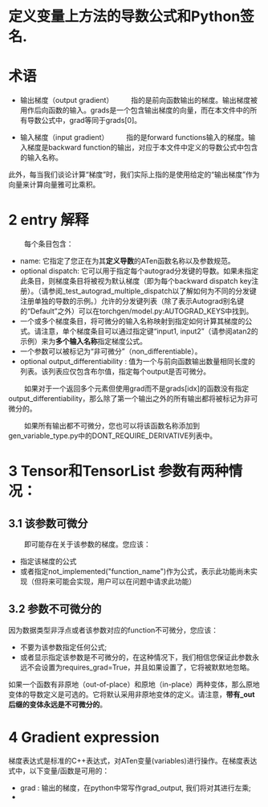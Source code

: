 # 定义变量上方法的导数公式和Python签名.

# 术语
- 输出梯度（output gradient）
&nbsp;&nbsp;&nbsp;&nbsp;&nbsp;&nbsp;&nbsp;&nbsp;指的是前向函数输出的梯度。输出梯度被用作后向函数的输入。grads是一个包含输出梯度的向量，而在本文件中的所有导数公式中，grad等同于grads[0]。<br>

- 输入梯度（input gradient）
&nbsp;&nbsp;&nbsp;&nbsp;&nbsp;&nbsp;&nbsp;&nbsp;指的是forward functions输入的梯度。输入梯度是backward function的输出，对应于本文件中定义的导数公式中包含的输入名称。<br>

此外，每当我们谈论计算“梯度”时，我们实际上指的是使用给定的“输出梯度”作为向量来计算向量雅可比乘积。<br>

# 2 entry 解释
&nbsp;&nbsp;&nbsp;&nbsp;&nbsp;&nbsp;&nbsp;&nbsp;每个条目包含：<br>
- name: 它指定了您正在为其**定义导数**的ATen函数名称以及参数规范。
- optional dispatch: 它可以用于指定每个autograd分发键的导数。如果未指定此条目，则梯度条目将被视为默认梯度（即为每个backward dispatch key注册）。（请参阅_test_autograd_multiple_dispatch以了解如何为不同的分发键注册单独的导数的示例。）允许的分发键列表（除了表示Autograd别名键的“Default”之外）可以在torchgen/model.py:AUTOGRAD_KEYS中找到。<br>
- 一个或多个梯度条目，将可微分的输入名称映射到指定如何计算其梯度的公式。请注意，单个梯度条目可以通过指定键“input1, input2”（请参阅atan2的示例）来为**多个输入名称**指定梯度公式。<br>
- 一个参数可以被标记为“非可微分”（non_differentiable）。<br>
- optional output_differentiability : 值为一个与前向函数输出数量相同长度的列表。该列表应仅包含布尔值，指定每个output是否可微分。<br>

&nbsp;&nbsp;&nbsp;&nbsp;&nbsp;&nbsp;&nbsp;&nbsp;如果对于一个返回多个元素但使用grad而不是grads[idx]的函数没有指定output_differentiability，那么除了第一个输出之外的所有输出都将被标记为非可微分的。<br>

&nbsp;&nbsp;&nbsp;&nbsp;&nbsp;&nbsp;&nbsp;&nbsp;如果所有输出都不可微分，您也可以将该函数名称添加到gen_variable_type.py中的DONT_REQUIRE_DERIVATIVE列表中。<br>

# 3 Tensor和TensorList 参数有两种情况：
## 3.1 该参数可微分
&nbsp;&nbsp;&nbsp;&nbsp;&nbsp;&nbsp;&nbsp;&nbsp;即可能存在关于该参数的梯度。您应该：
- 指定该梯度的公式
- 或者指定not_implemented("function_name")作为公式，表示此功能尚未实现（但将来可能会实现，用户可以在问题中请求此功能）
## 3.2 参数不可微分的
因为数据类型非浮点或者该参数对应的function不可微分，您应该：
- 不要为该参数指定任何公式;
- 或者显示指定该参数是不可微分的，在这种情况下，我们相信您保证此参数永远不会设置为requires_grad=True，并且如果设置了，它将被默默地忽略。

如果一个函数有非原地（out-of-place）和原地（in-place）两种变体，那么原地变体的导数定义是可选的。它将默认采用非原地变体的定义。请注意，**带有_out后缀的变体永远是不可微分的**。

# 4 Gradient expression
梯度表达式是标准的C++表达式，对ATen变量(variables)进行操作。在梯度表达式中，以下变量/函数是可用的：<br>
- grad : 输出的梯度，在python中常写作grad_output, 我们将对其进行左乘;
- 
